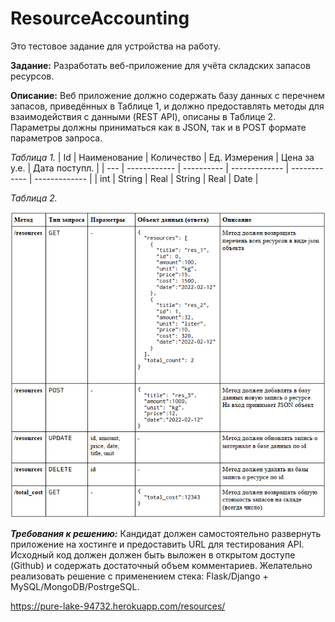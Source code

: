 # ResourceAccounting
Это тестовое задание для устройства на работу.

**Задание:**
Разработать веб-приложение для учёта складских запасов ресурсов. 

**Описание:**
Веб приложение должно содержать базу данных с перечнем запасов, приведённых в
Таблице 1, и должно предоставлять методы для взаимодействия с данными (REST API),
описаны в Таблице 2. Параметры должны приниматься как в JSON, так и в POST формате
параметров запроса.

*Таблица 1.*
| Id  | Наименование | Количество | Ед. Измерения | Цена за у.е. | Дата поступл. |
| --- | ------------ | ---------- | ------------- | ------------ | ------------- |
| int | String       | Real       | String        | Real         | Date          |

*Таблица 2.*

![alt text](Screenshot_1.png)

***Требования к решению:***
Кандидат должен самостоятельно развернуть приложение на хостинге и предоставить
URL для тестирования API. Исходный код должен должен быть выложен в открытом
доступе (Github) и содержать достаточный объем комментариев. Желательно реализовать
решение с применением стека: Flask/Django + MySQL/MongoDB/PostrgeSQL.

https://pure-lake-94732.herokuapp.com/resources/

